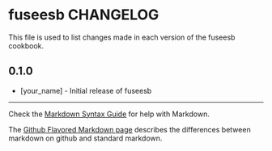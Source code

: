 fuseesb CHANGELOG
=================

This file is used to list changes made in each version of the fuseesb cookbook.

0.1.0
-----
- [your_name] - Initial release of fuseesb

- - -
Check the [Markdown Syntax Guide](http://daringfireball.net/projects/markdown/syntax) for help with Markdown.

The [Github Flavored Markdown page](http://github.github.com/github-flavored-markdown/) describes the differences between markdown on github and standard markdown.
